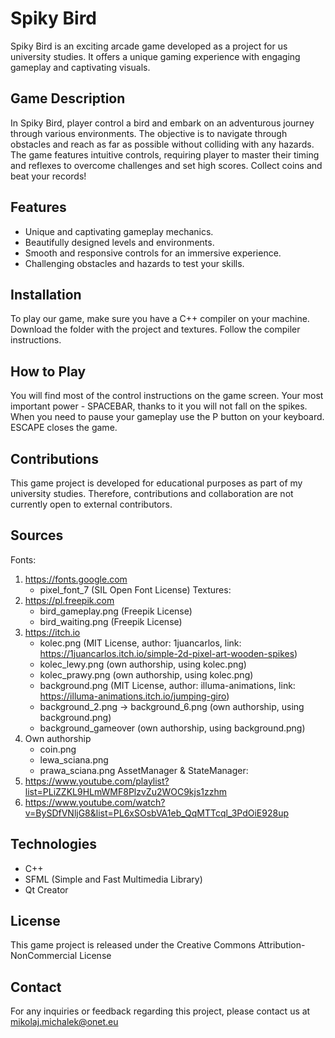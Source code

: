 # Spiky Bird

Spiky Bird is an exciting arcade game developed as a project for us university studies. It offers a unique gaming experience with engaging gameplay and captivating visuals.

## Game Description
In Spiky Bird, player control a bird and embark on an adventurous journey through various environments. The objective is to navigate through obstacles and reach as far as possible without colliding with any hazards. The game features intuitive controls, requiring player to master their timing and reflexes to overcome challenges and set high scores. Collect coins and beat your records!

## Features
- Unique and captivating gameplay mechanics.
- Beautifully designed levels and environments.
- Smooth and responsive controls for an immersive experience.
- Challenging obstacles and hazards to test your skills.

## Installation
To play our game, make sure you have a C++ compiler on your machine. Download the folder with the project and textures. Follow the compiler instructions.

## How to Play
You will find most of the control instructions on the game screen. Your most important power - SPACEBAR, thanks to it you will not fall on the spikes. When you need to pause your gameplay use the P button on your keyboard. ESCAPE closes the game.

## Contributions
This game project is developed for educational purposes as part of my university studies. Therefore, contributions and collaboration are not currently open to external contributors.

## Sources
Fonts:
1) https://fonts.google.com
   - pixel_font_7 (SIL Open Font License)
Textures:
1) https://pl.freepik.com
   - bird_gameplay.png (Freepik License)
   - bird_waiting.png (Freepik License)
2) https://itch.io
   - kolec.png (MIT License, author: 1juancarlos, link: https://1juancarlos.itch.io/simple-2d-pixel-art-wooden-spikes)
   - kolec_lewy.png (own authorship, using kolec.png)
   - kolec_prawy.png (own authorship, using kolec.png)
   - background.png (MIT License, author: illuma-animations, link: https://illuma-animations.itch.io/jumping-giro)
   - background_2.png -> background_6.png (own authorship, using background.png)
   - background_gameover (own authorship, using background.png)
3) Own authorship
   - coin.png
   - lewa_sciana.png
   - prawa_sciana.png
AssetManager & StateManager:
1) https://www.youtube.com/playlist?list=PLiZZKL9HLmWMF8PlzvZu2WOC9kjs1zzhm
2) https://www.youtube.com/watch?v=BySDfVNljG8&list=PL6xSOsbVA1eb_QqMTTcql_3PdOiE928up

## Technologies
- C++
- SFML (Simple and Fast Multimedia Library)
- Qt Creator

## License
This game project is released under the Creative Commons Attribution-NonCommercial License

## Contact
For any inquiries or feedback regarding this project, please contact us at mikolaj.michalek@onet.eu
